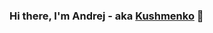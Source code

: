 ### Hi there, I'm Andrej - aka [Kushmenko][linkedin] 👋 




































[instagram]: https://www.instagram.com/adkuzmenko/
[linkedin]: https://www.linkedin.com/in/adkuzmenko/